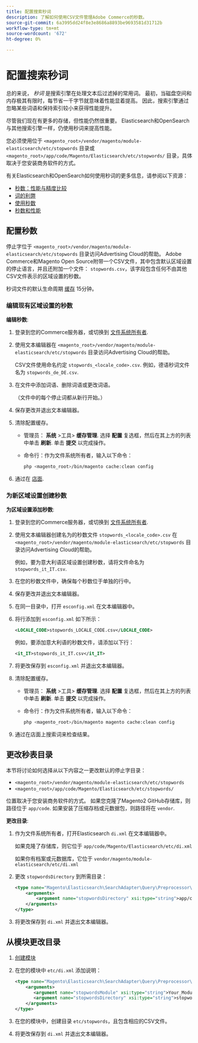 ```yaml
---
title: 配置搜索秒词
description: 了解如何使用CSV文件管理Adobe Commerce的秒数。
source-git-commit: 6a3995dd24f8e3e8686a8893be9693581d31712b
workflow-type: tm+mt
source-wordcount: '672'
ht-degree: 0%

---
```



# 配置搜索秒词

总的来说， _秒词_ 是搜索引擎在处理文本后过滤掉的常用词。 最初，当磁盘空间和内存极其有限时，每节省一千字节就意味着性能显着提高。 因此，搜索引擎通过忽略某些词语和保持索引较小来获得性能提升。

尽管我们现在有更多的存储，但性能仍然很重要。 Elasticsearch和OpenSearch与其他搜索引擎一样，仍使用秒词来提高性能。

您必须使用位于 `<magento_root>/vendor/magento/module-elasticsearch/etc/stopwords` 目录或 `<magento_root>/app/code/Magento/Elasticsearch/etc/stopwords/` 目录，具体取决于您安装商务软件的方式。

有关Elasticsearch和OpenSearch如何使用秒词的更多信息，请参阅以下资源：

- [秒数：性能与精度比较](https://www.elastic.co/guide/en/elasticsearch/guide/current/stopwords.html)
- [词的利弊](https://www.elastic.co/guide/en/elasticsearch/guide/current/pros-cons-stopwords.html)
- [使用秒数](https://www.elastic.co/guide/en/elasticsearch/guide/current/using-stopwords.html)
- [秒数和性能](https://www.elastic.co/guide/en/elasticsearch/guide/current/stopwords-performance.html)

## 配置秒数

停止字位于 `<magento_root>/vendor/magento/module-elasticsearch/etc/stopwords` 目录访问Advertising Cloud的帮助。 Adobe Commerce和Magento Open Source附带一个CSV文件，其中包含默认区域设置的停止语言，并且还附加一个文件： `stopwords.csv`，该字段包含任何不由其他CSV文件表示的区域设置的秒数。

秒词文件的默认生命周期 [缓存](https://glossary.magento.com/cache) 15分钟。

### 编辑现有区域设置的秒数

**编辑秒数**:

1. 登录到您的Commerce服务器，或切换到 [文件系统所有者](https://devdocs.magento.com/guides/v2.4/install-gde/prereq/file-sys-perms-over.html).
1. 使用文本编辑器在 `<magento_root>/vendor/magento/module-elasticsearch/etc/stopwords` 目录访问Advertising Cloud的帮助。

   CSV文件使用命名约定 `stopwords_<locale_code>.csv`. 例如，德语秒词文件名为 `stopwords_de_DE.csv`.

1. 在文件中添加词语、删除词语或更改词语。

   （文件中的每个停止词都从新行开始。）

1. 保存更改并退出文本编辑器。
1. 清除配置缓存。

   - 管理员： **系统** >工具> **缓存管理**. 选择 **配置** 复选框，然后在其上方的列表中单击 **刷新**. 单击 **提交** 以完成操作。

   - 命令行：作为文件系统所有者，输入以下命令：

      ```bash
      php <magento_root>/bin/magento cache:clean config
      ```

1. 通过在 [店面](https://glossary.magento.com/storefront).

### 为新区域设置创建秒数

**为区域设置添加秒数**:

1. 登录到您的Commerce服务器，或切换到 [文件系统所有者](https://devdocs.magento.com/guides/v2.4/install-gde/prereq/file-sys-perms-over.html).

1. 使用文本编辑器创建名为的秒数文件 `stopwords_<locale_code>.csv` 在 `<magento_root>/vendor/magento/module-elasticsearch/etc/stopwords` 目录访问Advertising Cloud的帮助。

   例如，要为意大利语区域设置创建秒数，请将文件命名为 `stopwords_it_IT.csv`.

1. 在您的秒数文件中，确保每个秒数位于单独的行中。
1. 保存更改并退出文本编辑器。
1. 在同一目录中，打开 `esconfig.xml` 在文本编辑器中。
1. 将行添加到 `esconfig.xml` 如下所示：

   ```xml
   <LOCALE_CODE>stopwords_LOCALE_CODE.csv</LOCALE_CODE>
   ```

   例如，要添加意大利语的秒数文件，请添加以下行：

   ```xml
   <it_IT>stopwords_it_IT.csv</it_IT>
   ```

1. 将更改保存到 `esconfig.xml` 并退出文本编辑器。
1. 清除配置缓存。

   - 管理员： **系统** >工具> **缓存管理**. 选择 **配置** 复选框，然后在其上方的列表中单击 **刷新**. 单击 **提交** 以完成操作。

   - 命令行：作为文件系统所有者，输入以下命令：

      ```bash
      php <magento_root>/bin/magento magento cache:clean config
      ```

1. 通过在店面上搜索词来检查结果。

## 更改秒表目录

本节将讨论如何选择从以下内容之一更改默认的停止字目录：

- `<magento_root>/vendor/magento/module-elasticsearch/etc/stopwords`
- `<magento_root>/app/code/Magento/Elasticsearch/etc/stopwords/`

位置取决于您安装商务软件的方式。 如果您克隆了Magento2 GitHub存储库，则路径位于 `app/code`. 如果安装了压缩存档或元数据包，则路径将在 `vendor`.

**更改目录**:

1. 作为文件系统所有者，打开Elasticsearch `di.xml` 在文本编辑器中。

   如果克隆了存储库，则它位于 `app/code/Magento/Elasticsearch/etc/di.xml`

   如果你有档案或元数据库，它位于 `vendor/magento/module-elasticsearch/etc/di.xml`

1. 更改 `stopwordsDirectory` 到所需目录：

   ```xml
   <type name="Magento\Elasticsearch\SearchAdapter\Query\Preprocessor\Stopwords">
       <arguments>
           <argument name="stopwordsDirectory" xsi:type="string">app/code/Magento/Elasticsearch/etc/stopwords</argument>
       </arguments>
   </type>
   ```

1. 将更改保存到 `di.xml` 并退出文本编辑器。

## 从模块更改目录

1. [创建模块](https://devdocs.magento.com/guides/v2.4/extension-dev-guide/build/module-file-structure.html)
1. 在您的模块中 `etc/di.xml` 添加说明：

   ```xml
   <type name="Magento\Elasticsearch\SearchAdapter\Query\Preprocessor\Stopwords">
       <arguments>
          <argument name="stopwordsModule" xsi:type="string">Your_Module</argument>
          <argument name="stopwordsDirectory" xsi:type="string">stopwords</argument>
       </arguments>
   </type>
   ```

1. 在您的模块中，创建目录 `etc/stopwords`，且包含相应的CSV文件。

1. 将更改保存到 `di.xml` 并退出文本编辑器。
